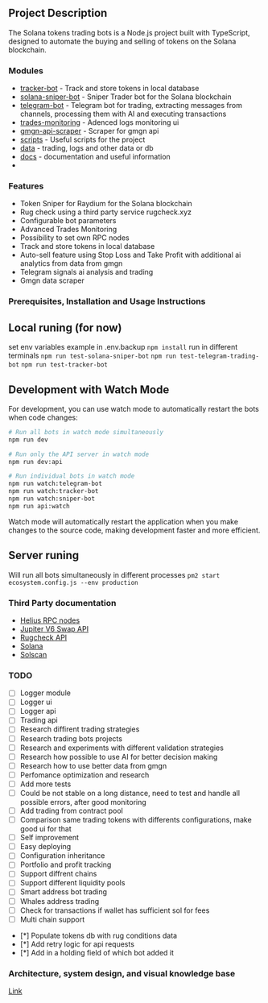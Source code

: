 ## Project Description

The Solana tokens trading bots is a Node.js project built with TypeScript, designed to automate the buying and selling of tokens on the Solana blockchain.

### Modules

- [tracker-bot](bots/tracker-bot) - Track and store tokens in local database
- [solana-sniper-bot](bots/sniper-bot) - Sniper Trader bot for the Solana blockchain
- [telegram-bot](bots/telegram-bot) - Telegram bot for trading, extracting messages from channels, processing them with AI and executing transactions
- [trades-monitoring](trades-monitoring) - Adenced logs monitoring ui
- [gmgn-api-scraper](utils/gmgn-api) - Scraper for gmgn api
- [scripts](scripts) - Useful scripts for the project
- [data](data) - trading, logs and other data or db
- [docs](docs) - documentation and useful information
-


### Features

- Token Sniper for Raydium for the Solana blockchain
- Rug check using a third party service rugcheck.xyz
- Configurable bot parameters
- Advanced Trades Monitoring
- Possibility to set own RPC nodes
- Track and store tokens in local database
- Auto-sell feature using Stop Loss and Take Profit with additional ai analytics from data from gmgn
- Telegram signals ai analysis and trading
- Gmgn data scraper


### Prerequisites, Installation and Usage Instructions
## Local runing (for now)
set env variables example in .env.backup
`npm install`
run in different terminals
`npm run test-solana-sniper-bot`
`npm run test-telegram-trading-bot`
`npm run test-tracker-bot`

## Development with Watch Mode
For development, you can use watch mode to automatically restart the bots when code changes:

```bash
# Run all bots in watch mode simultaneously
npm run dev

# Run only the API server in watch mode
npm run dev:api

# Run individual bots in watch mode
npm run watch:telegram-bot
npm run watch:tracker-bot
npm run watch:sniper-bot
npm run api:watch
```

Watch mode will automatically restart the application when you make changes to the source code, making development faster and more efficient.

## Server runing
Will run all bots simultaneously in different processes
`pm2 start ecosystem.config.js --env production`


### Third Party documentation

- [Helius RPC nodes](https://docs.helius.dev)
- [Jupiter V6 Swap API](https://station.jup.ag/docs/apis/swap-api)
- [Rugcheck API](https://api.rugcheck.xyz/swagger/index.html)
- [Solana](https://solana.com/docs)
- [Solscan](https://solscan.io)


### TODO
- [ ] Logger module
- [ ] Logger ui
- [ ] Logger api
- [ ] Trading api
- [ ] Research diffirent trading strategies
- [ ] Research trading bots projects
- [ ] Research and experiments with different validation strategies
- [ ] Research how possible to use AI for better decision making
- [ ] Research how to use better data from gmgn
- [ ] Perfomance optimization and research
- [ ] Add more tests
- [ ] Could be not stable on a long distance, need to test and handle all possible errors, after good monitoring
- [ ] Add trading from contract pool
- [ ] Comparison same trading tokens with differents configurations, make good ui for that
- [ ] Self improvement
- [ ] Easy deploying
- [ ] Configuration inheritance
- [ ] Portfolio and profit tracking
- [ ] Support diffrent chains
- [ ] Support different liquidity pools
- [ ] Smart address bot trading
- [ ] Whales address trading
- [ ] Check for transactions if wallet has sufficient sol for fees
- [ ] Multi chain support

- [*] Populate tokens db with rug conditions data
- [*] Add retry logic for api requests
- [*] Add in a holding field of which bot added it


### Architecture, system design, and visual knowledge base
[Link](https://computer.tldraw.com/p/2nWRFbhCC27zMUioEqX1Wp)


